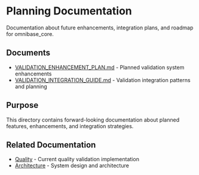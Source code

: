 # Planning Documentation

Documentation about future enhancements, integration plans, and roadmap for omnibase_core.

## Documents

- [VALIDATION_ENHANCEMENT_PLAN.md](VALIDATION_ENHANCEMENT_PLAN.md) - Planned validation system enhancements
- [VALIDATION_INTEGRATION_GUIDE.md](VALIDATION_INTEGRATION_GUIDE.md) - Validation integration patterns and planning

## Purpose

This directory contains forward-looking documentation about planned features, enhancements, and integration strategies.

## Related Documentation

- [Quality](../quality/) - Current quality validation implementation
- [Architecture](../architecture/) - System design and architecture
